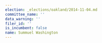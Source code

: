 ```yaml
---
election: _elections/oakland/2014-11-04.md
committee_name: ''
data_warning: ''
filer_id: ''
is_incumbent: false
name: Summuel Washington
---
```

